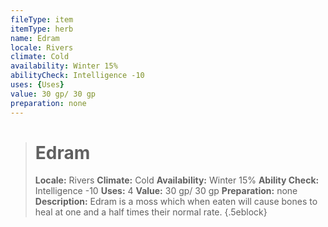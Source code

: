```yaml
---
fileType: item
itemType: herb
name: Edram
locale: Rivers
climate: Cold
availability: Winter 15%
abilityCheck: Intelligence -10
uses: {Uses}
value: 30 gp/ 30 gp
preparation: none
---
```

>#  Edram
>
> **Locale:** Rivers
> **Climate:** Cold
> **Availability:** Winter 15%
> **Ability Check:** Intelligence -10
> **Uses:** 4
> **Value:** 30 gp/ 30 gp
> **Preparation:** none
> **Description:** Edram is a moss which when eaten will cause bones to heal at one and a half times their normal rate.
{.5eblock}

